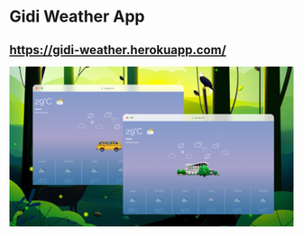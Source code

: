 # Gidi Weather App

## https://gidi-weather.herokuapp.com/

![Design preview for the Gidi Weather App ](./dist/assets/gidi.png)
